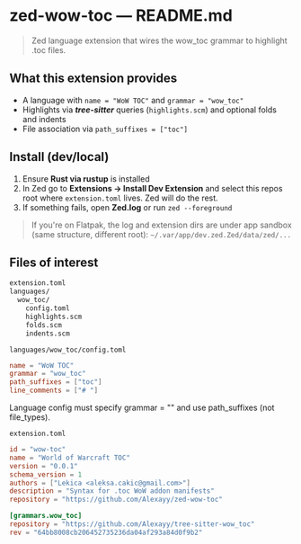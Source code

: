 # zed-wow-toc — README.md
> Zed language extension that wires the wow_toc grammar to highlight .toc files.

## __What this extension provides__
  - A language with ```name = "WoW TOC"``` and ```grammar = "wow_toc"```
  - Highlights via ___tree-sitter___ queries (```highlights.scm```) and optional folds and indents
  - File association via ```path_suffixes = ["toc"]```

## __Install (dev/local)__
1. Ensure __Rust via rustup__ is installed
2. In Zed go to __Extensions -> Install Dev Extension__ and select this repos root where ```extension.toml``` lives. Zed will do the rest.
3. If something fails, open __Zed.log__ or run ```zed --foreground```

> If you're on Flatpak, the log and extension dirs are under app sandbox (same structure, different root): ```~/.var/app/dev.zed.Zed/data/zed/...```

## __Files of interest__
```bash
extension.toml
languages/
  wow_toc/
    config.toml
    highlights.scm
    folds.scm
    indents.scm
```

```languages/wow_toc/config.toml```
```toml
name = "WoW TOC"
grammar = "wow_toc"
path_suffixes = ["toc"]
line_comments = ["# "]
```
Language config must specify grammar = "<name>" and use path_suffixes (not file_types).

```extension.toml```
```toml
id = "wow-toc"
name = "World of Warcraft TOC"
version = "0.0.1"
schema_version = 1
authors = ["Lekica <aleksa.cakic@gmail.com>"]
description = "Syntax for .toc WoW addon manifests"
repository = "https://github.com/Alexayy/zed-wow-toc"

[grammars.wow_toc]
repository = "https://github.com/Alexayy/tree-sitter-wow_toc"
rev = "64bb8008cb206452735236da04af293a84d0f9b2"
```
